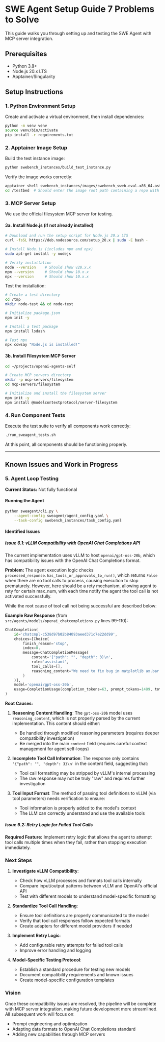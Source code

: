 # SWE Agent Setup Guide 7 Problems to Solve

This guide walks you through setting up and testing the SWE Agent with MCP server integration.

## Prerequisites

- Python 3.8+
- Node.js 20.x LTS
- Apptainer/Singularity

## Setup Instructions

### 1. Python Environment Setup

Create and activate a virtual environment, then install dependencies:

```bash
python -m venv venv
source venv/bin/activate
pip install -r requirements.txt
```

### 2. Apptainer Image Setup

Build the test instance image:

```bash
python swebench_instances/build_test_instance.py
```

Verify the image works correctly:

```bash
apptainer shell swebench_instances/images/swebench_sweb.eval.x86_64.astropy_1776_astropy-12907.sif
cd /testbed  # Should enter the image root path containing a repo with a bug
```

### 3. MCP Server Setup

We use the official filesystem MCP server for testing.

#### 3a. Install Node.js (if not already installed)

```bash
# Download and run the setup script for Node.js 20.x LTS
curl -fsSL https://deb.nodesource.com/setup_20.x | sudo -E bash -

# Install Node.js (includes npm and npx)
sudo apt-get install -y nodejs

# Verify installation
node --version    # Should show v20.x.x
npm --version     # Should show 10.x.x
npx --version     # Should show 10.x.x
```

Test the installation:

```bash
# Create a test directory
cd /tmp
mkdir node-test && cd node-test

# Initialize package.json
npm init -y

# Install a test package
npm install lodash

# Test npx
npx cowsay "Node.js is installed!"
```

#### 3b. Install Filesystem MCP Server

```bash
cd ~/projects/openai-agents-self

# Create MCP servers directory
mkdir -p mcp-servers/filesystem
cd mcp-servers/filesystem

# Initialize and install the filesystem server
npm init -y
npm install @modelcontextprotocol/server-filesystem
```

### 4. Run Component Tests

Execute the test suite to verify all components work correctly:

```bash
./run_sweagent_tests.sh
```

At this point, all components should be functioning properly.

---

## Known Issues and Work in Progress

### 5. Agent Loop Testing

**Current Status:** Not fully functional

#### Running the Agent

```bash
python sweagent/cli.py \
    --agent-config sweagent/agent_config.yaml \
    --task-config swebench_instances/task_config.yaml
```

#### Identified Issues

##### Issue 6.1: vLLM Compatibility with OpenAI Chat Completions API

The current implementation uses vLLM to host `openai/gpt-oss-20b`, which has compatibility issues with the OpenAI Chat Completions format.

**Problem:** The agent execution logic checks `processed_response.has_tools_or_approvals_to_run()`, which returns `False` when there are no tool calls to process, causing execution to stop prematurely. However, here should be a rety mechanism, allowing agent to rety for certain max_num, with each time notify the agent the tool call is not activated successfully.

While the root cause of tool call not being successful are described below:

**Example Raw Response** (from `src/agents/models/openai_chatcompletions.py` lines 99-110):

```python
ChatCompletion(
    id='chatcmpl-c538d97b02b84093aeed371c7e22dd99',
    choices=[Choice(
        finish_reason='stop',
        index=0,
        message=ChatCompletionMessage(
            content='{"path": "", "depth": 3}\n',
            role='assistant',
            tool_calls=[],
            reasoning_content="We need to fix bug in matplotlib ax.bar for all-nan data..."
        )
    )],
    model='openai/gpt-oss-20b',
    usage=CompletionUsage(completion_tokens=63, prompt_tokens=1489, total_tokens=1552)
)
```

**Root Causes:**

1. **Reasoning Content Handling**: The `gpt-oss-20b` model uses `reasoning_content`, which is not properly parsed by the current implementation. This content should either:
   - Be handled through modified reasoning parameters (requires deeper compatibility investigation)
   - Be merged into the main `content` field (requires careful context management for agent self-loops)

2. **Incomplete Tool Call Information**: The response only contains `'{"path": "", "depth": 3}\n'` in the content field, suggesting that:
   - Tool call formatting may be stripped by vLLM's internal processing
   - The raw response may not be truly "raw" and requires further investigation

3. **Tool Input Format**: The method of passing tool definitions to vLLM (via tool parameters) needs verification to ensure:
   - Tool information is properly added to the model's context
   - The LLM can correctly understand and use the available tools

##### Issue 6.2: Retry Logic for Failed Tool Calls

**Required Feature:** Implement retry logic that allows the agent to attempt tool calls multiple times when they fail, rather than stopping execution immediately.

### Next Steps

1. **Investigate vLLM Compatibility**: 
   - Check how vLLM processes and formats tool calls internally
   - Compare input/output patterns between vLLM and OpenAI's official API
   - Test with different models to understand model-specific formatting

2. **Standardize Tool Call Handling**:
   - Ensure tool definitions are properly communicated to the model
   - Verify that tool call responses follow expected formats
   - Create adapters for different model providers if needed

3. **Implement Retry Logic**:
   - Add configurable retry attempts for failed tool calls
   - Improve error handling and logging

4. **Model-Specific Testing Protocol**:
   - Establish a standard procedure for testing new models
   - Document compatibility requirements and known issues
   - Create model-specific configuration templates

### Vision

Once these compatibility issues are resolved, the pipeline will be complete with MCP server integration, making future development more streamlined. All subsequent work will focus on:

- Prompt engineering and optimization
- Adapting data formats to OpenAI Chat Completions standard
- Adding new capabilities through MCP servers
